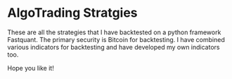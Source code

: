 # AlgoTrading Stratgies

These are all the strategies that I have backtested on a python framework Fastquant. The primary security is Bitcoin for backtesting. I have combined various indicators for backtesting and have developed my own indicators too.

Hope you like it!
